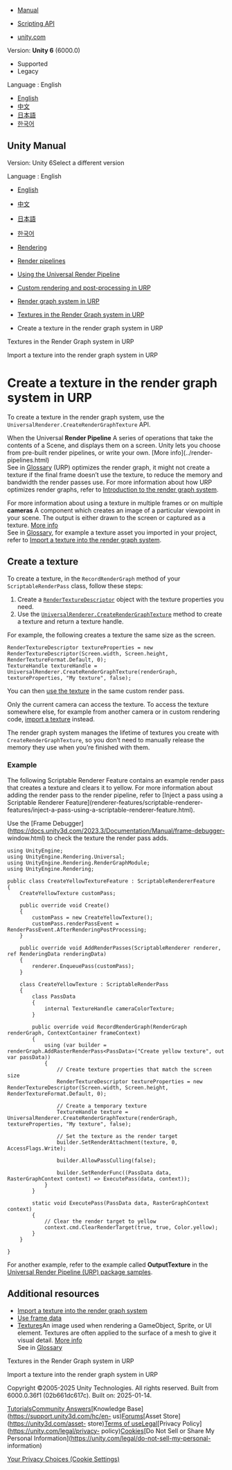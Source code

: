 [](https://docs.unity3d.com)

  * [Manual](../Manual/index.html)
  * [Scripting API](../ScriptReference/index.html)

  * [unity.com](https://unity.com/)

Version: **Unity 6** (6000.0)

  * Supported
  * Legacy

Language : English

  * [English](/Manual/urp/render-graph-create-a-texture.html)
  * [中文](/cn/current/Manual/urp/render-graph-create-a-texture.html)
  * [日本語](/ja/current/Manual/urp/render-graph-create-a-texture.html)
  * [한국어](/kr/current/Manual/urp/render-graph-create-a-texture.html)

[](https://docs.unity3d.com)

## Unity Manual

Version: Unity 6Select a different version

Language : English

  * [English](/Manual/urp/render-graph-create-a-texture.html)
  * [中文](/cn/current/Manual/urp/render-graph-create-a-texture.html)
  * [日本語](/ja/current/Manual/urp/render-graph-create-a-texture.html)
  * [한국어](/kr/current/Manual/urp/render-graph-create-a-texture.html)

  * [Rendering](../rendering-and-post-processing.html)
  * [Render pipelines](../render-pipelines.html)
  * [Using the Universal Render Pipeline](../universal-render-pipeline.html)
  * [Custom rendering and post-processing in URP](../urp/customizing-urp.html)
  * [Render graph system in URP](../urp/render-graph.html)
  * [Textures in the Render Graph system in URP](../urp/working-with-textures.html)
  * Create a texture in the render graph system in URP

[](../urp/working-with-textures.html)

Textures in the Render Graph system in URP

[](../urp/render-graph-import-a-texture.html)

Import a texture into the render graph system in URP

# Create a texture in the render graph system in URP

To create a texture in the render graph system, use the
`UniversalRenderer.CreateRenderGraphTexture` API.

When the Universal **Render Pipeline** A series of operations that take the
contents of a Scene, and displays them on a screen. Unity lets you choose from
pre-built render pipelines, or write your own. [More info](../render-
pipelines.html)  
See in [Glossary](../Glossary.html#Renderpipeline) (URP) optimizes the render
graph, it might not create a texture if the final frame doesn’t use the
texture, to reduce the memory and bandwidth the render passes use. For more
information about how URP optimizes render graphs, refer to [Introduction to
the render graph system](render-graph-introduction.html).

For more information about using a texture in multiple frames or on multiple
**cameras** A component which creates an image of a particular viewpoint in
your scene. The output is either drawn to the screen or captured as a texture.
[More info](../CamerasOverview.html)  
See in [Glossary](../Glossary.html#Camera), for example a texture asset you
imported in your project, refer to [Import a texture into the render graph
system](render-graph-import-a-texture.html).

## Create a texture

To create a texture, in the `RecordRenderGraph` method of your
`ScriptableRenderPass` class, follow these steps:

  1. Create a [`RenderTextureDescriptor`](https://docs.unity3d.com/ScriptReference/RenderTextureDescriptor.html) object with the texture properties you need.
  2. Use the [`UniversalRenderer.CreateRenderGraphTexture`](https://docs.unity3d.com/Packages/com.unity.render-pipelines.universal@latest/index.html?subfolder=/api/UnityEngine.Rendering.Universal.UniversalRenderer.html#UnityEngine_Rendering_Universal_UniversalRenderer_CreateRenderGraphTexture_UnityEngine_Rendering_RenderGraphModule_RenderGraph_UnityEngine_RenderTextureDescriptor_System_String_System_Boolean_UnityEngine_FilterMode_UnityEngine_TextureWrapMode_) method to create a texture and return a texture handle.

For example, the following creates a texture the same size as the screen.

    
    
    RenderTextureDescriptor textureProperties = new RenderTextureDescriptor(Screen.width, Screen.height, RenderTextureFormat.Default, 0);
    TextureHandle textureHandle = UniversalRenderer.CreateRenderGraphTexture(renderGraph, textureProperties, "My texture", false);
    

You can then [use the texture](render-graph-read-write-texture.html) in the
same custom render pass.

Only the current camera can access the texture. To access the texture
somewhere else, for example from another camera or in custom rendering code,
[import a texture](render-graph-import-a-texture.html) instead.

The render graph system manages the lifetime of textures you create with
`CreateRenderGraphTexture`, so you don’t need to manually release the memory
they use when you’re finished with them.

### Example

The following Scriptable Renderer Feature contains an example render pass that
creates a texture and clears it to yellow. For more information about adding
the render pass to the render pipeline, refer to [Inject a pass using a
Scriptable Renderer Feature](renderer-features/scriptable-renderer-
features/inject-a-pass-using-a-scriptable-renderer-feature.html).

Use the [Frame
Debugger](https://docs.unity3d.com/2023.3/Documentation/Manual/frame-debugger-
window.html) to check the texture the render pass adds.

    
    
    using UnityEngine;
    using UnityEngine.Rendering.Universal;
    using UnityEngine.Rendering.RenderGraphModule;
    using UnityEngine.Rendering;
    
    public class CreateYellowTextureFeature : ScriptableRendererFeature
    {
        CreateYellowTexture customPass;
    
        public override void Create()
        {
            customPass = new CreateYellowTexture();
            customPass.renderPassEvent = RenderPassEvent.AfterRenderingPostProcessing;
        }
    
        public override void AddRenderPasses(ScriptableRenderer renderer, ref RenderingData renderingData)
        {
            renderer.EnqueuePass(customPass);
        }
    
        class CreateYellowTexture : ScriptableRenderPass
        {
            class PassData
            {
                internal TextureHandle cameraColorTexture;
            }
    
            public override void RecordRenderGraph(RenderGraph renderGraph, ContextContainer frameContext)
            {
                using (var builder = renderGraph.AddRasterRenderPass<PassData>("Create yellow texture", out var passData))
                {
                    // Create texture properties that match the screen size
                    RenderTextureDescriptor textureProperties = new RenderTextureDescriptor(Screen.width, Screen.height, RenderTextureFormat.Default, 0);
    
                    // Create a temporary texture
                    TextureHandle texture = UniversalRenderer.CreateRenderGraphTexture(renderGraph, textureProperties, "My texture", false);
    
                    // Set the texture as the render target
                    builder.SetRenderAttachment(texture, 0, AccessFlags.Write);
        
                    builder.AllowPassCulling(false);
    
                    builder.SetRenderFunc((PassData data, RasterGraphContext context) => ExecutePass(data, context));
                }
            }
    
            static void ExecutePass(PassData data, RasterGraphContext context)
            {          
                // Clear the render target to yellow
                context.cmd.ClearRenderTarget(true, true, Color.yellow);            
            }
        }
    
    }
    

For another example, refer to the example called **OutputTexture** in the
[Universal Render Pipeline (URP) package samples](package-samples.html).

## Additional resources

  * [Import a texture into the render graph system](render-graph-import-a-texture.html)
  * [Use frame data](accessing-frame-data.html)
  * [Textures](https://docs.unity3d.com/Manual/Textures.html)An image used when rendering a GameObject, Sprite, or UI element. Textures are often applied to the surface of a mesh to give it visual detail. [More info](../class-TextureImporter.html)  
See in [Glossary](../Glossary.html#texture)

[](../urp/working-with-textures.html)

Textures in the Render Graph system in URP

[](../urp/render-graph-import-a-texture.html)

Import a texture into the render graph system in URP

Copyright ©2005-2025 Unity Technologies. All rights reserved. Built from
6000.0.36f1 (02b661dc617c). Built on: 2025-01-14.

[Tutorials](https://learn.unity.com/)[Community
Answers](https://answers.unity3d.com)[Knowledge
Base](https://support.unity3d.com/hc/en-
us)[Forums](https://forum.unity3d.com)[Asset Store](https://unity3d.com/asset-
store)[Terms of
use](https://docs.unity3d.com/Manual/TermsOfUse.html)[Legal](https://unity.com/legal)[Privacy
Policy](https://unity.com/legal/privacy-
policy)[Cookies](https://unity.com/legal/cookie-policy)[Do Not Sell or Share
My Personal Information](https://unity.com/legal/do-not-sell-my-personal-
information)

[Your Privacy Choices (Cookie Settings)](javascript:void\(0\);)

